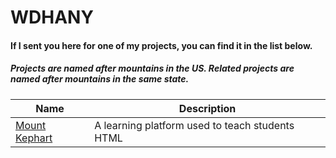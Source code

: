 # WDHANY

#### If I sent you here for one of my projects, you can find it in the list below.
##### Projects are named after mountains in the US. Related projects are named after mountains in the same state.

| Name | Description |
| ---- | ----------- |
| [Mount Kephart](https://github.com/GlitchyCrafting/Mount-Kephart) | A learning platform used to teach students HTML |
